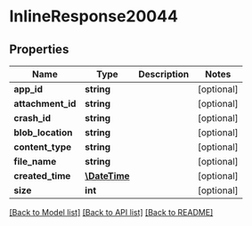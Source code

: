 # InlineResponse20044

## Properties
Name | Type | Description | Notes
------------ | ------------- | ------------- | -------------
**app_id** | **string** |  | [optional] 
**attachment_id** | **string** |  | [optional] 
**crash_id** | **string** |  | [optional] 
**blob_location** | **string** |  | [optional] 
**content_type** | **string** |  | [optional] 
**file_name** | **string** |  | [optional] 
**created_time** | [**\DateTime**](\DateTime.md) |  | [optional] 
**size** | **int** |  | [optional] 

[[Back to Model list]](../README.md#documentation-for-models) [[Back to API list]](../README.md#documentation-for-api-endpoints) [[Back to README]](../README.md)


